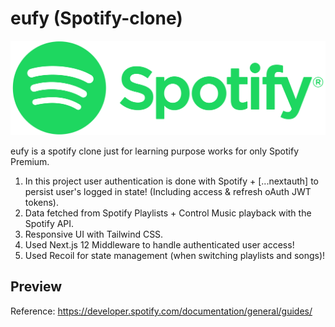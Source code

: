 # eufy (Spotify-clone)

![Spotify](https://raw.githubusercontent.com/swapnalshahil/eufy/main/img/spotify_logo.png?token=AN6Z3MON66Y5B6JO7ROPFI3B2WHC4)

eufy is a spotify clone just for learning purpose works for only Spotify Premium.

1. In this project user authentication is done with Spotify + [...nextauth] to persist user's logged in state! (Including access & refresh oAuth JWT tokens).
2. Data fetched from Spotify Playlists + Control Music playback with the Spotify API.
3. Responsive UI with Tailwind CSS.
4. Used Next.js 12 Middleware to handle authenticated user access!
5. Used Recoil for state management (when switching playlists and songs)!

## Preview

Reference: https://developer.spotify.com/documentation/general/guides/ 
